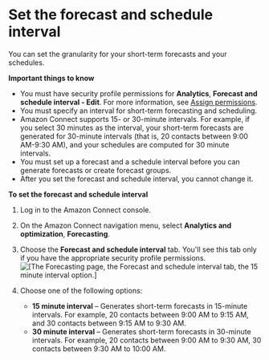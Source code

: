 # Set the forecast and schedule interval<a name="set-forecast-scheduling-interval"></a>

You can set the granularity for your short\-term forecasts and your schedules\.

**Important things to know**
+ You must have security profile permissions for **Analytics**, **Forecast and schedule interval \- Edit**\. For more information, see [Assign permissions](required-optimization-permissions.md)\.
+ You must specify an interval for short\-term forecasting and scheduling\.
+ Amazon Connect supports 15\- or 30\-minute intervals\. For example, if you select 30 minutes as the interval, your short\-term forecasts are generated for 30\-minute intervals \(that is, 20 contacts between 9:00 AM\-9:30 AM\), and your schedules are computed for 30 minute intervals\.
+ You must set up a forecast and a schedule interval before you can generate forecasts or create forecast groups\. 
+ After you set the forecast and schedule interval, you cannot change it\.

**To set the forecast and schedule interval**

1. Log in to the Amazon Connect console\.

1. On the Amazon Connect navigation menu, select **Analytics and optimization**, **Forecasting**\.

1. Choose the **Forecast and schedule interval** tab\. You'll see this tab only if you have the appropriate security profile permissions\.  
![\[The Forecasting page, the Forecast and schedule interval tab, the 15 minute interval option.\]](http://docs.aws.amazon.com/connect/latest/adminguide/images/wfm-forecast-schedule-interval.png)

1. Choose one of the following options:
   + **15 minute interval** – Generates short\-term forecasts in 15\-minute intervals\. For example, 20 contacts between 9:00 AM to 9:15 AM, and 30 contacts between 9:15 AM to 9:30 AM\.
   + **30 minute interval** – Generates short\-term forecasts in 30\-minute intervals\. For example, 20 contacts between 9:00 AM to 9:30 AM, 30 contacts between 9:30 AM to 10:00 AM\.